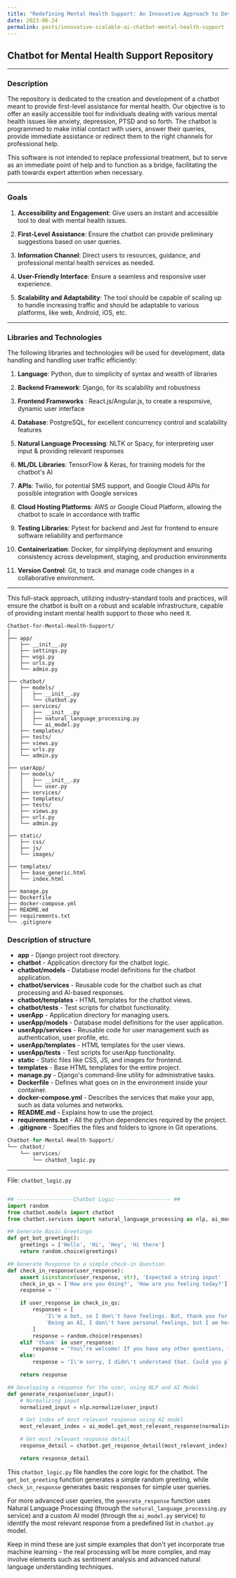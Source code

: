 ```yaml
---
title: "Redefining Mental Health Support: An Innovative Approach to Developing a Scalable and Data-Driven AI Chatbot in the Cloud"
date: 2023-06-24
permalink: posts/innovative-scalable-ai-chatbot-mental-health-support
---
```


## **Chatbot for Mental Health Support Repository**

---

### **Description**

The repository is dedicated to the creation and development of a chatbot meant to provide first-level assistance for mental health. Our objective is to offer an easily accessible tool for individuals dealing with various mental health issues like anxiety, depression, PTSD and so forth. The chatbot is programmed to make initial contact with users, answer their queries, provide immediate assistance or redirect them to the right channels for professional help.

This software is not intended to replace professional treatment, but to serve as an immediate point of help and to function as a bridge, facilitating the path towards expert attention when necessary. 

---

### **Goals**

1. **Accessibility and Engagement**: Give users an instant and accessible tool to deal with mental health issues.
   
2. **First-Level Assistance**: Ensure the chatbot can provide preliminary suggestions based on user queries.

3. **Information Channel**: Direct users to resources, guidance, and professional mental health services as needed.

4. **User-Friendly Interface**: Ensure a seamless and responsive user experience.

5. **Scalability and Adaptability**: The tool should be capable of scaling up to handle increasing traffic and should be adaptable to various platforms, like web, Android, iOS, etc.

---

### **Libraries and Technologies**

The following libraries and technologies will be used for development, data handling and handling user traffic efficiently:

1. **Language**: Python, due to simplicity of syntax and wealth of libraries

2. **Backend Framework**: Django, for its scalability and robustness

3. **Frontend Frameworks** : React.js/Angular.js, to create a responsive, dynamic user interface

4. **Database**: PostgreSQL, for excellent concurrency control and scalability features

5. **Natural Language Processing**: NLTK or Spacy, for interpreting user input & providing relevant responses

6. **ML/DL Libraries**: TensorFlow & Keras, for training models for the chatbot's AI

7. **APIs**: Twilio, for potential SMS support, and Google Cloud APIs for possible integration with Google services

8. **Cloud Hosting Platforms**: AWS or Google Cloud Platform, allowing the chatbot to scale in accordance with traffic

9. **Testing Libraries**: Pytest for backend and Jest for frontend to ensure software reliability and performance

10. **Containerization**: Docker, for simplifying deployment and ensuring consistency across development, staging, and production environments

11. **Version Control**: Git, to track and manage code changes in a collaborative environment.

---

This full-stack approach, utilizing industry-standard tools and practices, will ensure the chatbot is built on a robust and scalable infrastructure, capable of providing instant mental health support to those who need it.

```
Chatbot-for-Mental-Health-Support/
│
├── app/
│   ├── __init__.py
│   ├── settings.py
│   ├── wsgi.py
│   ├── urls.py
│   └── admin.py
│
├── chatbot/
│   ├── models/
│   │   ├── __init__.py
│   │   └── chatbot.py
│   ├── services/
│   │   ├── __init__.py
│   │   ├── natural_language_processing.py
│   │   └── ai_model.py
│   ├── templates/
│   ├── tests/
│   ├── views.py
│   ├── urls.py
│   └── admin.py
│
├── userApp/
│   ├── models/
│   │   ├── __init__.py
│   │   └── user.py
│   ├── services/
│   ├── templates/
│   ├── tests/
│   ├── views.py
│   ├── urls.py
│   └── admin.py
│
├── static/
│   ├── css/
│   ├── js/
│   └── images/
│
├── templates/
│   ├── base_generic.html
│   └── index.html
│
├── manage.py
├── Dockerfile
├── docker-compose.yml
├── README.md
├── requirements.txt
└── .gitignore

```
### Description of structure
- **app** - Django project root directory.
- **chatbot** - Application directory for the chatbot logic.
- **chatbot/models** - Database model definitions for the chatbot application.
- **chatbot/services** - Reusable code for the chatbot such as chat processing and AI-based responses.
- **chatbot/templates** - HTML templates for the chatbot views.
- **chatbot/tests** - Test scripts for chatbot functionality.
- **userApp** - Application directory for managing users.
- **userApp/models** - Database model definitions for the user application.
- **userApp/services** - Reusable code for user management such as authentication, user profile, etc.
- **userApp/templates** - HTML templates for the user views.
- **userApp/tests** - Test scripts for userApp functionality.
- **static** - Static files like CSS, JS, and images for frontend.
- **templates** - Base HTML templates for the entire project.
- **manage.py** - Django's command-line utility for administrative tasks.
- **Dockerfile** - Defines what goes on in the environment inside your container.
- **docker-compose.yml** - Describes the services that make your app, such as data volumes and networks.
- **README.md** - Explains how to use the project.
- **requirements.txt** - All the python dependencies required by the project.
- **.gitignore** - Specifies the files and folders to ignore in Git operations.
```python
Chatbot-for-Mental-Health-Support/
└── chatbot/
    └── services/
        └── chatbot_logic.py
```
---

File: `chatbot_logic.py`

```python

## ------------------Chatbot Logic------------------ ##
import random
from chatbot.models import chatbot
from chatbot.services import natural_language_processing as nlp, ai_model 

## Generate Basic Greetings
def get_bot_greeting():
    greetings = ['Hello', 'Hi', 'Hey', 'Hi there']
    return random.choice(greetings)

## Generate Response to a simple check-in Question
def check_in_response(user_response):
    assert isinstance(user_response, str), 'Expected a string input'
    check_in_qs = ['How are you doing?', 'How are you feeling today?']
    response = ''

    if user_response in check_in_qs:
        responses = [
            'I\'m a bot, so I don\'t have feelings. But, thank you for asking! How can I assist you today?',
            'Being an AI, I don\'t have personal feelings, but I am here to help you. How can I provide support to you today?'
        ]
        response = random.choice(responses)
    elif 'thank' in user_response:
        response = 'You\'re welcome! If you have any other questions, feel free to ask.'
    else:
        response = 'I\'m sorry, I didn\'t understand that. Could you please rephrase or elaborate?'

    return response

## Developing a response for the user, using NLP and AI Model
def generate_response(user_input):
    # Normalizing input
    normalized_input = nlp.normalize(user_input)

    # Get index of most relevant response using AI model
    most_relevant_index = ai_model.get_most_relevant_response(normalized_input)

    # Get most relevant response detail
    response_detail = chatbot.get_response_detail(most_relevant_index)

    return response_detail

```

This `chatbot_logic.py` file handles the core logic for the chatbot. The `get_bot_greeting` function generates a simple random greeting, while `check_in_response` generates basic responses for simple user queries.

For more advanced user queries, the `generate_response` function uses Natural Language Processing (through the `natural_language_processing.py` service) and a custom AI model (through the `ai_model.py` service) to identify the most relevant response from a predefined list in `chatbot.py` model.

Keep in mind these are just simple examples that don't yet incorporate true machine learning - the real processing will be more complex, and may involve elements such as sentiment analysis and advanced natural language understanding techniques.